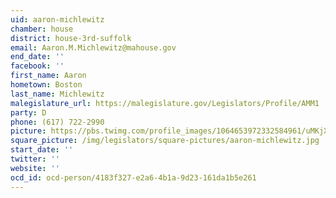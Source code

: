 ```yaml
---
uid: aaron-michlewitz
chamber: house
district: house-3rd-suffolk
email: Aaron.M.Michlewitz@mahouse.gov
end_date: ''
facebook: ''
first_name: Aaron
hometown: Boston
last_name: Michlewitz
malegislature_url: https://malegislature.gov/Legislators/Profile/AMM1
party: D
phone: (617) 722-2990
picture: https://pbs.twimg.com/profile_images/1064653972332584961/uMKjX_mW_400x400.jpg
square_picture: /img/legislators/square-pictures/aaron-michlewitz.jpg
start_date: ''
twitter: ''
website: ''
ocd_id: ocd-person/4183f327-e2a6-4b1a-9d23-161da1b5e261
---
```

